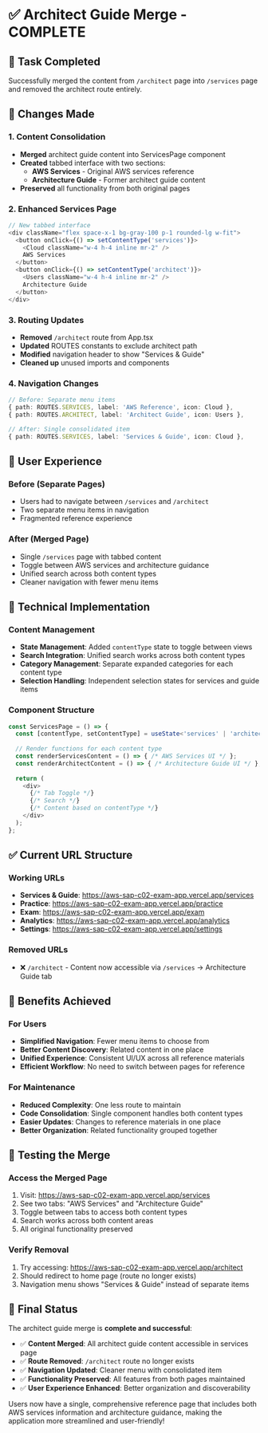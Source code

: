 # ✅ Architect Guide Merge - COMPLETE

## 🎯 **Task Completed**

Successfully merged the content from `/architect` page into `/services` page and removed the architect route entirely.

## 🔄 **Changes Made**

### **1. Content Consolidation**
- **Merged** architect guide content into ServicesPage component
- **Created** tabbed interface with two sections:
  - **AWS Services** - Original AWS services reference
  - **Architecture Guide** - Former architect guide content
- **Preserved** all functionality from both original pages

### **2. Enhanced Services Page**
```typescript
// New tabbed interface
<div className="flex space-x-1 bg-gray-100 p-1 rounded-lg w-fit">
  <button onClick={() => setContentType('services')}>
    <Cloud className="w-4 h-4 inline mr-2" />
    AWS Services
  </button>
  <button onClick={() => setContentType('architect')}>
    <Users className="w-4 h-4 inline mr-2" />
    Architecture Guide
  </button>
</div>
```

### **3. Routing Updates**
- **Removed** `/architect` route from App.tsx
- **Updated** ROUTES constants to exclude architect path
- **Modified** navigation header to show "Services & Guide"
- **Cleaned up** unused imports and components

### **4. Navigation Changes**
```typescript
// Before: Separate menu items
{ path: ROUTES.SERVICES, label: 'AWS Reference', icon: Cloud },
{ path: ROUTES.ARCHITECT, label: 'Architect Guide', icon: Users },

// After: Single consolidated item
{ path: ROUTES.SERVICES, label: 'Services & Guide', icon: Cloud },
```

## 🎨 **User Experience**

### **Before (Separate Pages)**
- Users had to navigate between `/services` and `/architect`
- Two separate menu items in navigation
- Fragmented reference experience

### **After (Merged Page)**
- Single `/services` page with tabbed content
- Toggle between AWS services and architecture guidance
- Unified search across both content types
- Cleaner navigation with fewer menu items

## 🔧 **Technical Implementation**

### **Content Management**
- **State Management**: Added `contentType` state to toggle between views
- **Search Integration**: Unified search works across both content types
- **Category Management**: Separate expanded categories for each content type
- **Selection Handling**: Independent selection states for services and guide items

### **Component Structure**
```typescript
const ServicesPage = () => {
  const [contentType, setContentType] = useState<'services' | 'architect'>('services');
  
  // Render functions for each content type
  const renderServicesContent = () => { /* AWS Services UI */ };
  const renderArchitectContent = () => { /* Architecture Guide UI */ };
  
  return (
    <div>
      {/* Tab Toggle */}
      {/* Search */}
      {/* Content based on contentType */}
    </div>
  );
};
```

## ✅ **Current URL Structure**

### **Working URLs**
- **Services & Guide**: https://aws-sap-c02-exam-app.vercel.app/services
- **Practice**: https://aws-sap-c02-exam-app.vercel.app/practice
- **Exam**: https://aws-sap-c02-exam-app.vercel.app/exam
- **Analytics**: https://aws-sap-c02-exam-app.vercel.app/analytics
- **Settings**: https://aws-sap-c02-exam-app.vercel.app/settings

### **Removed URLs**
- ❌ `/architect` - Content now accessible via `/services` → Architecture Guide tab

## 🎯 **Benefits Achieved**

### **For Users**
- **Simplified Navigation**: Fewer menu items to choose from
- **Better Content Discovery**: Related content in one place
- **Unified Experience**: Consistent UI/UX across all reference materials
- **Efficient Workflow**: No need to switch between pages for reference

### **For Maintenance**
- **Reduced Complexity**: One less route to maintain
- **Code Consolidation**: Single component handles both content types
- **Easier Updates**: Changes to reference materials in one place
- **Better Organization**: Related functionality grouped together

## 🚀 **Testing the Merge**

### **Access the Merged Page**
1. Visit: https://aws-sap-c02-exam-app.vercel.app/services
2. See two tabs: "AWS Services" and "Architecture Guide"
3. Toggle between tabs to access both content types
4. Search works across both content areas
5. All original functionality preserved

### **Verify Removal**
1. Try accessing: https://aws-sap-c02-exam-app.vercel.app/architect
2. Should redirect to home page (route no longer exists)
3. Navigation menu shows "Services & Guide" instead of separate items

## 🎉 **Final Status**

The architect guide merge is **complete and successful**:

- ✅ **Content Merged**: All architect guide content accessible in services page
- ✅ **Route Removed**: `/architect` route no longer exists
- ✅ **Navigation Updated**: Cleaner menu with consolidated item
- ✅ **Functionality Preserved**: All features from both pages maintained
- ✅ **User Experience Enhanced**: Better organization and discoverability

Users now have a single, comprehensive reference page that includes both AWS services information and architecture guidance, making the application more streamlined and user-friendly!
